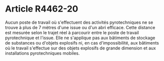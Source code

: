 # Article R4462-20

Aucun poste de travail où s'effectuent des activités pyrotechniques ne se trouve à plus de 7 mètres d'une issue ou d'un abri efficace. Cette distance est mesurée selon le trajet réel à parcourir entre le poste de travail pyrotechnique et l'issue. Elle ne s'applique pas aux bâtiments de stockage de substances ou d'objets explosifs ni, en cas d'impossibilité, aux bâtiments où le travail s'effectue sur des objets explosifs de grande dimension et aux installations pyrotechniques mobiles.